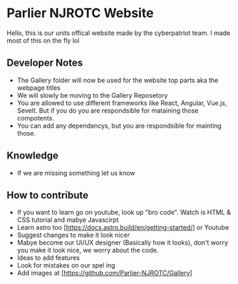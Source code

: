 # Parlier NJROTC Website

Hello, this is our units offical website made by the cyberpatriot team.
I made most of this on the fly lol

## Developer Notes
- The Gallery folder will now be used for the website top parts aka the webpage titles
- We will slowly be moving to the Gallery Reposetory
- You are allowed to use different frameworks like React, Angular, Vue.js, Sevelt. But if you do you are respondsible for mataining those compotents.
- You can add any dependancys, but you are respondsible for mainting those.

## Knowledge
- If we are missing something let us know

## How to contribute
- If you want to learn go on youtube, look up "bro code". Watch is HTML & CSS tutorial and mabye Javascirpt
- Learn astro too [https://docs.astro.build/en/getting-started/] or Youtube
- Suggest changes to make it look nicer
- Mabye become our UI/UX designer (Basically how it looks), don't worry you make it look nice, we worry about the code.
- Ideas to add features
- Look for mistakes on our spel ing 
- Add images at [https://github.com/Parlier-NJROTC/Gallery]
